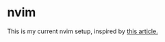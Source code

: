 # nvim

This is my current nvim setup, inspired by [this article.](https://medium.com/better-programming/taking-my-university-course-computer-science-notes-in-latex-7565875fdde7?source=bookmarks---------0------------------)
